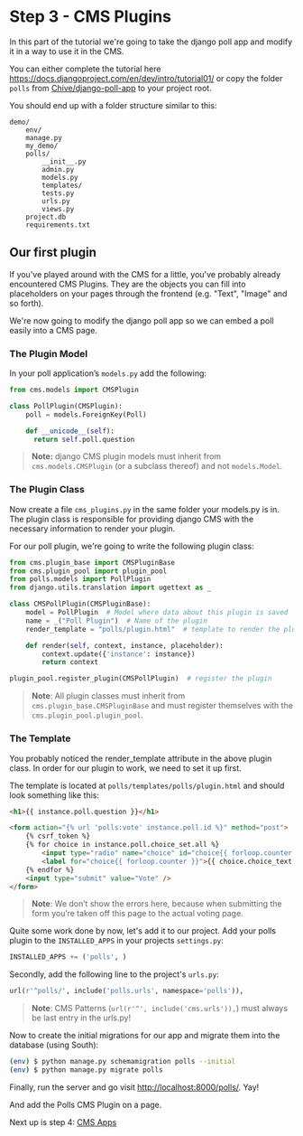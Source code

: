 Step 3 - CMS Plugins
====================

In this part of the tutorial we're going to take the django poll app and modify it in a way to use it in the CMS.

You can either complete the tutorial here <https://docs.djangoproject.com/en/dev/intro/tutorial01/> or copy the folder `polls` from [Chive/django-poll-app](https://github.com/Chive/django-poll-app) to your project root.

You should end up with a folder structure similar to this:

```
demo/
    env/
    manage.py
    my_demo/
    polls/
        __init__.py
        admin.py
        models.py
        templates/
        tests.py
        urls.py
        views.py
    project.db
    requirements.txt
```

Our first plugin
----------------

If you've played around with the CMS for a little, you've probably already encountered CMS Plugins. They are the objects you can fill into placeholders on your pages through the frontend (e.g. "Text", "Image" and so forth).

We're now going to modify the django poll app so we can embed a poll easily into a CMS page.

### The Plugin Model

In your poll application’s `models.py` add the following:

```python
from cms.models import CMSPlugin

class PollPlugin(CMSPlugin):
    poll = models.ForeignKey(Poll)

    def __unicode__(self):
      return self.poll.question
```

> **Note:** django CMS plugin models must inherit from `cms.models.CMSPlugin` (or a subclass thereof) and not `models.Model`.

### The Plugin Class
Now create a file `cms_plugins.py` in the same folder your models.py is in. The plugin class is responsible for providing django CMS with the necessary information to render your plugin.

For our poll plugin, we're going to write the following plugin class:

```python
from cms.plugin_base import CMSPluginBase
from cms.plugin_pool import plugin_pool
from polls.models import PollPlugin
from django.utils.translation import ugettext as _

class CMSPollPlugin(CMSPluginBase):
    model = PollPlugin  # Model where data about this plugin is saved
    name = _("Poll Plugin")  # Name of the plugin
    render_template = "polls/plugin.html"  # template to render the plugin with

    def render(self, context, instance, placeholder):
        context.update({'instance': instance})
        return context

plugin_pool.register_plugin(CMSPollPlugin)  # register the plugin
```

> **Note**: All plugin classes must inherit from `cms.plugin_base.CMSPluginBase` and must register themselves with the `cms.plugin_pool.plugin_pool`.

### The Template
You probably noticed the render_template attribute in the above plugin class. In order for our plugin to work, we need to set it up first.

The template is located at `polls/templates/polls/plugin.html` and should look something like this:

```html
<h1>{{ instance.poll.question }}</h1>

<form action="{% url 'polls:vote' instance.poll.id %}" method="post">
    {% csrf_token %}
    {% for choice in instance.poll.choice_set.all %}
        <input type="radio" name="choice" id="choice{{ forloop.counter }}" value="{{ choice.id }}" />
        <label for="choice{{ forloop.counter }}">{{ choice.choice_text }}</label><br />
    {% endfor %}
    <input type="submit" value="Vote" />
</form>
```

> **Note**: We don’t show the errors here, because when submitting the form you’re taken off this page to the actual voting page.

Quite some work done by now, let's add it to our project. Add your polls plugin to the `INSTALLED_APPS` in your projects `settings.py`:

```python
INSTALLED_APPS += ('polls', )
```

Secondly, add the following line to the project's `urls.py`:

```python
url(r'^polls/', include('polls.urls', namespace='polls')),
```

> **Note**: CMS Patterns (`url(r'^', include('cms.urls')),`) must always be last entry in the urls.py!

Now to create the initial migrations for our app and migrate them into the database (using South):

```bash
(env) $ python manage.py schemamigration polls --initial
(env) $ python manage.py migrate polls
```

Finally, run the server and go visit <http://localhost:8000/polls/>. Yay!


And add the Polls CMS Plugin on a page.


Next up is step 4: [CMS Apps](https://github.com/Chive/djangocms-tutorial/blob/master/Step%204%20-%20CMS%20Apps.md)
